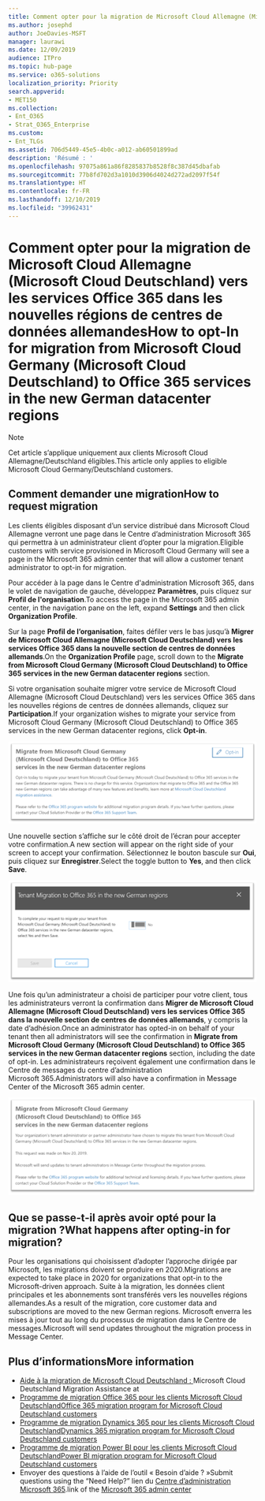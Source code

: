 ```yaml
---
title: Comment opter pour la migration de Microsoft Cloud Allemagne (Microsoft Cloud Deutschland) vers les services Office 365 dans les nouvelles régions de centres de données allemandes
ms.author: josephd
author: JoeDavies-MSFT
manager: laurawi
ms.date: 12/09/2019
audience: ITPro
ms.topic: hub-page
ms.service: o365-solutions
localization_priority: Priority
search.appverid:
- MET150
ms.collection:
- Ent_O365
- Strat_O365_Enterprise
ms.custom:
- Ent_TLGs
ms.assetid: 706d5449-45e5-4b0c-a012-ab60501899ad
description: 'Résumé : '
ms.openlocfilehash: 97075a861a86f8285837b8528f8c387d45dbafab
ms.sourcegitcommit: 77b8fd702d3a1010d3906d4024d272ad2097f54f
ms.translationtype: HT
ms.contentlocale: fr-FR
ms.lasthandoff: 12/10/2019
ms.locfileid: "39962431"
---
```

# <a name="how-to-opt-in-for-migration-from-microsoft-cloud-germany-microsoft-cloud-deutschland-to-office-365-services-in-the-new-german-datacenter-regions"></a><span data-ttu-id="8585d-103">Comment opter pour la migration de Microsoft Cloud Allemagne (Microsoft Cloud Deutschland) vers les services Office 365 dans les nouvelles régions de centres de données allemandes</span><span class="sxs-lookup"><span data-stu-id="8585d-103">How to opt-In for migration from Microsoft Cloud Germany (Microsoft Cloud Deutschland) to Office 365 services in the new German datacenter regions</span></span>

>[!Note]
><span data-ttu-id="8585d-104">Cet article s’applique uniquement aux clients Microsoft Cloud Allemagne/Deutschland éligibles.</span><span class="sxs-lookup"><span data-stu-id="8585d-104">This article only applies to eligible Microsoft Cloud Germany/Deutschland customers.</span></span>
>

## <a name="how-to-request-migration"></a><span data-ttu-id="8585d-105">Comment demander une migration</span><span class="sxs-lookup"><span data-stu-id="8585d-105">How to request migration</span></span>

<span data-ttu-id="8585d-106">Les clients éligibles disposant d’un service distribué dans Microsoft Cloud Allemagne verront une page dans le Centre d’administration Microsoft 365 qui permettra à un administrateur client d’opter pour la migration.</span><span class="sxs-lookup"><span data-stu-id="8585d-106">Eligible customers with service provisioned in Microsoft Cloud Germany will see a page in the Microsoft 365 admin center that will allow a customer tenant administrator to opt-in for migration.</span></span>

<span data-ttu-id="8585d-107">Pour accéder à la page dans le Centre d'administration Microsoft 365, dans le volet de navigation de gauche, développez **Paramètres**, puis cliquez sur **Profil de l'organisation**.</span><span class="sxs-lookup"><span data-stu-id="8585d-107">To access the page in the Microsoft 365 admin center, in the navigation pane on the left, expand **Settings** and then click **Organization Profile**.</span></span>

<span data-ttu-id="8585d-108">Sur la page **Profil de l’organisation**, faites défiler vers le bas jusqu’à **Migrer de Microsoft Cloud Allemagne (Microsoft Cloud Deutschland) vers les services Office 365 dans la nouvelle section de centres de données allemands**.</span><span class="sxs-lookup"><span data-stu-id="8585d-108">On the **Organization Profile** page, scroll down to the **Migrate from Microsoft Cloud Germany (Microsoft Cloud Deutschland) to Office 365 services in the new German datacenter regions** section.</span></span>

<span data-ttu-id="8585d-109">Si votre organisation souhaite migrer votre service de Microsoft Cloud Allemagne (Microsoft Cloud Deutschland) vers les services Office 365 dans les nouvelles régions de centres de données allemands, cliquez sur **Participation**.</span><span class="sxs-lookup"><span data-stu-id="8585d-109">If your organization wishes to migrate your service from Microsoft Cloud Germany (Microsoft Cloud Deutschland) to Office 365 services in the new German datacenter regions, click **Opt-in**.</span></span>
 
![Présentation de la participation](./media/ms-cloud-germany-migration-opt-in/tenant-migration.png)

<span data-ttu-id="8585d-111">Une nouvelle section s’affiche sur le côté droit de l’écran pour accepter votre confirmation.</span><span class="sxs-lookup"><span data-stu-id="8585d-111">A new section will appear on the right side of your screen to accept your confirmation.</span></span> <span data-ttu-id="8585d-112">Sélectionnez le bouton bascule sur **Oui**, puis cliquez sur **Enregistrer**.</span><span class="sxs-lookup"><span data-stu-id="8585d-112">Select the toggle button to **Yes**, and then click **Save**.</span></span>
 
![Acceptation d’adhésion](./media/ms-cloud-germany-migration-opt-in/tenant-migration-new-regions.png)

<span data-ttu-id="8585d-114">Une fois qu’un administrateur a choisi de participer pour votre client, tous les administrateurs verront la confirmation dans **Migrer de Microsoft Cloud Allemagne (Microsoft Cloud Deutschland) vers les services Office 365 dans la nouvelle section de centres de données allemands**, y compris la date d’adhésion.</span><span class="sxs-lookup"><span data-stu-id="8585d-114">Once an administrator has opted-in on behalf of your tenant then all administrators will see the confirmation in **Migrate from Microsoft Cloud Germany (Microsoft Cloud Deutschland) to Office 365 services in the new German datacenter regions** section, including the date of opt-in.</span></span> <span data-ttu-id="8585d-115">Les administrateurs reçoivent également une confirmation dans le Centre de messages du centre d’administration Microsoft 365.</span><span class="sxs-lookup"><span data-stu-id="8585d-115">Administrators will also have a confirmation in Message Center of the Microsoft 365 admin center.</span></span> 
 
![Confirmation d’adhésion](./media/ms-cloud-germany-migration-opt-in/tenant-migration2.png)

## <a name="what-happens-after-opting-in-for-migration"></a><span data-ttu-id="8585d-117">Que se passe-t-il après avoir opté pour la migration ?</span><span class="sxs-lookup"><span data-stu-id="8585d-117">What happens after opting-in for migration?</span></span>

<span data-ttu-id="8585d-118">Pour les organisations qui choisissent d’adopter l’approche dirigée par Microsoft, les migrations doivent se produire en 2020.</span><span class="sxs-lookup"><span data-stu-id="8585d-118">Migrations are expected to take place in 2020 for organizations that opt-in to the Microsoft-driven approach.</span></span>  <span data-ttu-id="8585d-119">Suite à la migration, les données client principales et les abonnements sont transférés vers les nouvelles régions allemandes.</span><span class="sxs-lookup"><span data-stu-id="8585d-119">As a result of the migration, core customer data and subscriptions are moved to the new German regions.</span></span>  <span data-ttu-id="8585d-120">Microsoft enverra les mises à jour tout au long du processus de migration dans le Centre de messages.</span><span class="sxs-lookup"><span data-stu-id="8585d-120">Microsoft will send updates throughout the migration process in Message Center.</span></span>

## <a name="more-information"></a><span data-ttu-id="8585d-121">Plus d’informations</span><span class="sxs-lookup"><span data-stu-id="8585d-121">More information</span></span>

- <span data-ttu-id="8585d-122">[Aide à la migration de Microsoft Cloud Deutschland : ](https://aka.ms/germanymigrateassist)</span><span class="sxs-lookup"><span data-stu-id="8585d-122">Microsoft Cloud Deutschland Migration Assistance at   </span></span>
- [<span data-ttu-id="8585d-123">Programme de migration Office 365 pour les clients Microsoft Cloud Deutschland</span><span class="sxs-lookup"><span data-stu-id="8585d-123">Office 365 migration program for Microsoft Cloud Deutschland customers</span></span>](https://aka.ms/office365germanymove)
- [<span data-ttu-id="8585d-124">Programme de migration Dynamics 365 pour les clients Microsoft Cloud Deutschland</span><span class="sxs-lookup"><span data-stu-id="8585d-124">Dynamics 365 migration program for Microsoft Cloud Deutschland customers</span></span>](https://aka.ms/d365ceoptin)
- [<span data-ttu-id="8585d-125">Programme de migration Power BI pour les clients Microsoft Cloud Deutschland</span><span class="sxs-lookup"><span data-stu-id="8585d-125">Power BI migration program for Microsoft Cloud Deutschland customers</span></span>](https://aka.ms/pbioptin)
- <span data-ttu-id="8585d-126">Envoyer des questions à l’aide de l’outil « Besoin d’aide ? »</span><span class="sxs-lookup"><span data-stu-id="8585d-126">Submit questions using the “Need Help?”</span></span> <span data-ttu-id="8585d-127">lien du [Centre d’administration Microsoft 365](https://portal.office.de/).</span><span class="sxs-lookup"><span data-stu-id="8585d-127">link of the [Microsoft 365 admin center](https://portal.office.de/)</span></span>
